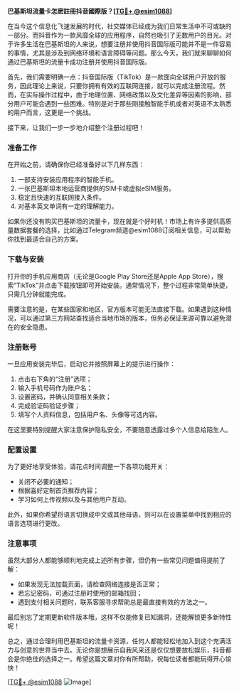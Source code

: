 **巴基斯坦流量卡怎麽註冊抖音國際版？[[TG💪+ @esim1088](https://t.me/s/esim1088)]**

在当今这个信息化飞速发展的时代，社交媒体已经成为我们日常生活中不可或缺的一部分。而抖音作为一款风靡全球的应用程序，自然也吸引了无数用户的目光。对于许多生活在巴基斯坦的人来说，想要注册并使用抖音国际版可能并不是一件容易的事情，尤其是涉及到网络环境和语言障碍等问题。那么今天，我们就来聊聊如何通过巴基斯坦的流量卡成功注册并使用抖音国际版。

首先，我们需要明确一点：抖音国际版（TikTok）是一款面向全球用户开放的服务，因此理论上来说，只要你拥有有效的互联网连接，就可以完成注册流程。然而，在实际操作过程中，由于地理位置、网络政策以及文化差异等因素的影响，部分用户可能会遇到一些困难。特别是对于那些刚接触智能手机或者对英语不太熟悉的用户而言，这更是一个挑战。

接下来，让我们一步一步地介绍整个注册过程吧！

### 准备工作

在开始之前，请确保你已经准备好以下几样东西：
1. 一部支持安装应用程序的智能手机。
2. 一张巴基斯坦本地运营商提供的SIM卡或虚拟eSIM服务。
3. 稳定且快速的互联网接入条件。
4. 对基本英文单词有一定的理解能力。

如果你还没有购买巴基斯坦的流量卡，现在就是个好时机！市场上有许多提供高质量数据套餐的选择，比如通过Telegram频道@esim1088订阅相关信息，可以帮助你找到最适合自己的方案。

### 下载与安装

打开你的手机应用商店（无论是Google Play Store还是Apple App Store），搜索“TikTok”并点击下载按钮即可开始安装。通常情况下，整个过程非常简单快捷，只需几分钟就能完成。

需要注意的是，在某些国家和地区，官方版本可能无法直接下载。如果遇到这种情况，可以通过第三方网站查找适合当地市场的版本，但务必保证来源可靠以避免潜在的安全隐患。

### 注册账号

一旦应用安装完毕后，启动它并按照屏幕上的提示进行操作：

1. 点击右下角的“注册”选项；
2. 输入手机号码作为账户名；
3. 设置密码，并确认同意相关条款；
4. 完成验证码验证步骤；
5. 填写个人资料信息，包括用户名、头像等可选内容。

在这里要特别提醒大家注意保护隐私安全，不要随意透露过多个人信息给陌生人。

### 配置设置

为了更好地享受体验，请花点时间调整一下各项功能开关：
- 关闭不必要的通知；
- 根据喜好定制首页推荐内容；
- 学习如何上传视频以及与其他用户互动。

此外，如果你希望将语言切换成中文或其他母语，则可以在设置菜单中找到相应的语言选项进行更改。

### 注意事项

虽然大部分人都能够顺利地完成上述所有步骤，但仍有一些常见问题值得提前了解：
- 如果发现无法加载页面，请检查网络连接是否正常；
- 若忘记密码，可通过注册时使用的邮箱找回；
- 遇到支付相关问题时，联系客服寻求帮助总是最直接有效的方法之一。

最后别忘了定期更新软件版本哦，这样不仅能修复已知漏洞，还能解锁更多新特性呢！

总之，通过合理利用巴基斯坦的流量卡资源，任何人都能轻松地加入到这个充满活力与创意的世界当中去。无论你是想展示自我风采还是仅仅想要放松娱乐，抖音都会是你绝佳的选择之一。希望这篇文章对你有所帮助，祝每位读者都能玩得开心愉快！

[[TG💪+ @esim1088](https://t.me/s/esim1088) ![Image](https://i.postimg.cc/4NQfJmqS/Snipaste-2025-05-13-00-14-12.png)]